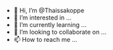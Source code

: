 - 👋 Hi, I’m @Thaissakoppe
- 👀 I’m interested in ...
- 🌱 I’m currently learning ...
- 💞️ I’m looking to collaborate on ...
- 📫 How to reach me ...

<!---
Thaissakoppe/Thaissakoppe is a ✨ special ✨ repository because its `README.md` (this file) appears on your GitHub profile.
You can click the Preview link to take a look at your changes.
--->
